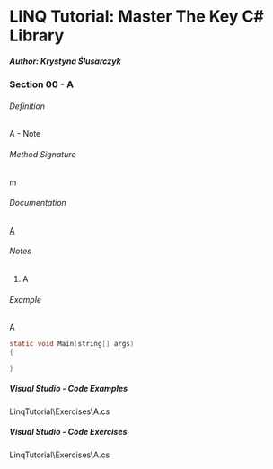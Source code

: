 # LINQ Tutorial: Master The Key C# Library

##### Author: Krystyna Ślusarczyk

### Section 00 - A

###### Definition
A - Note

###### Method Signature
m

###### Documentation
[A]()

###### Notes
1. A

###### Example
A

```c
static void Main(string[] args)
{

}
```

##### Visual Studio - Code Examples

LinqTutorial\Exercises\A.cs

##### Visual Studio - Code Exercises

LinqTutorial\Exercises\A.cs
